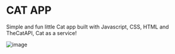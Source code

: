 # CAT APP

Simple and fun little Cat app built with Javascript, CSS, HTML and TheCatAPI, Cat as a service!

![image](https://github.com/ShivgunGaming/cat-app/assets/102505925/9ad9d37c-6001-4fbd-a597-ae1b37527c2f)
